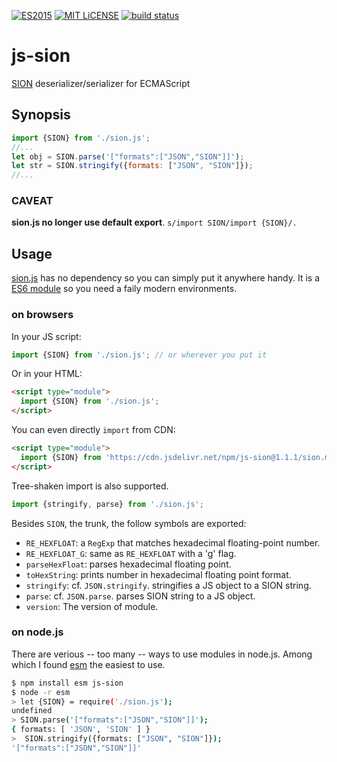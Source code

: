 [![ES2015](https://img.shields.io/badge/JavaScript-ES2015-blue.svg)](http://www.ecma-international.org/ecma-262/6.0/)
[![MIT LiCENSE](https://img.shields.io/badge/license-MIT-blue.svg)](LICENSE)
[![build status](https://app.travis-ci.com/dankogai/js-sion.png)](https://app.travis-ci.com/github/dankogai/js-sion)

# js-sion

[SION] deserializer/serializer for ECMAScript

[SION]: https://dankogai.github.io/SION/

## Synopsis

```javascript
import {SION} from './sion.js';
//...
let obj = SION.parse('["formats":["JSON","SION"]]');
let str = SION.stringify({formats: ["JSON", "SION"]});
//...
```

### CAVEAT

**sion.js no longer use default export**. `s/import SION/import {SION}/.`

## Usage

[sion.js] has no dependency so you can simply put it anywhere handy.  It is a [ES6 module] so you need a faily modern environments.

[sion.js]: ./sion.js
[ES6 module]: https://developer.mozilla.org/en-US/docs/Web/JavaScript/Reference/Statements/import

### on browsers

In your JS script:

```javascript
import {SION} from './sion.js'; // or wherever you put it
```

Or in your HTML:

```html
<script type="module">
  import {SION} from './sion.js';
</script>
```

You can even directly `import` from CDN:

```html
<script type="module">
  import {SION} from 'https://cdn.jsdelivr.net/npm/js-sion@1.1.1/sion.min.js';
</script>
```

Tree-shaken import is also supported.

```javascript
import {stringify, parse} from './sion.js';
```

Besides `SION`, the trunk, the follow symbols are exported:

* `RE_HEXFLOAT`:
  a `RegExp` that matches hexadecimal floating-point number.
* `RE_HEXFLOAT_G`:
  same as `RE_HEXFLOAT` with a 'g' flag.
* `parseHexFloat`:
  parses hexadecimal floating point.
* `toHexString`:
  prints number in hexadecimal floating point format.
* `stringify`:
  cf. `JSON.stringify`. stringifies a JS object to a SION string.
* `parse`:
  cf. `JSON.parse`. parses SION string to a JS object.
* `version`:
  The version of module.

### on node.js

There are verious -- too many -- ways to use modules in node.js.  Among which I found [esm] the easiest to use.

[esm]: https://github.com/standard-things/esm


```sh
$ npm install esm js-sion
$ node -r esm
> let {SION} = require('./sion.js');
undefined
> SION.parse('["formats":["JSON","SION"]]');
{ formats: [ 'JSON', 'SION' ] }
>  SION.stringify({formats: ["JSON", "SION"]});
'["formats":["JSON","SION"]]'
```

